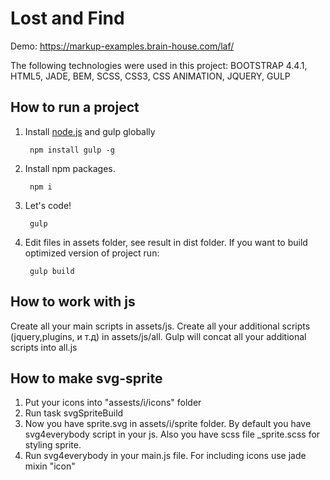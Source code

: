 # Lost and Find

Demo: https://markup-examples.brain-house.com/laf/

The following technologies were used in this project:
BOOTSTRAP 4.4.1, HTML5, JADE, BEM, SCSS, CSS3, CSS ANIMATION, JQUERY, GULP

## How to run a project
1. Install [node.js](https://nodejs.org/) and gulp globally

		npm install gulp -g

2. Install npm packages.

		npm i
		
3. Let's code!

		gulp

4. Edit files in assets folder, see result in dist folder. If you want to build optimized version of project run:

		gulp build

## How to work with js

Create all your main scripts in assets/js. Create all your additional scripts (jquery,plugins, и т.д) in assets/js/all. Gulp will concat all your additional scripts into all.js

## How to make svg-sprite

1. Put your icons into "assests/i/icons" folder
2. Run task svgSpriteBuild
3. Now you have sprite.svg in assets/i/sprite folder. By default you have svg4everybody script in your js. Also you have scss file _sprite.scss for styling sprite.
4. Run svg4everybody in your main.js file. For including icons use jade mixin "icon"
